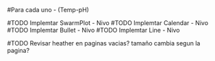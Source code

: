 #Para cada uno - (Temp-pH)

#TODO Implemtar SwarmPlot - Nivo
#TODO Implemtar Calendar - Nivo
#TODO Implemtar Bullet - Nivo
#TODO Implemtar Line - Nivo


#TODO Revisar heather en paginas vacias? tamaño cambia segun la pagina?


